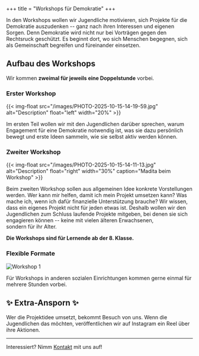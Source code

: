 +++
title = "Workshops für Demokratie"
+++

In den Workshops wollen wir Jugendliche motivieren, sich Projekte für die Demokratie auszudenken -- ganz nach ihren Interessen und eigenen Sorgen. Denn Demokratie wird nicht nur bei Vorträgen gegen den Rechtsruck geschützt. Es beginnt dort, wo sich Menschen begegnen, sich als Gemeinschaft begreifen und füreinander einsetzen.

## Aufbau des Workshops

Wir kommen **zweimal für jeweils eine Doppelstunde** vorbei.

### Erster Workshop

{{< img-float src="/images/PHOTO-2025-10-15-14-19-59.jpg" alt="Description" float="left" width="20%" >}}

<!-- {{< img-float src="/images/PHOTO-2025-10-15-14-10-21.jpg" alt="Description" float="left" width="30%" >}} -->

Im ersten Teil wollen wir mit den Jugendlichen darüber sprechen, warum Engagement für eine Demokratie notwendig ist, was sie dazu persönlich bewegt und erste Ideen sammeln, wie sie selbst aktiv werden können.


### Zweiter Workshop

{{< img-float src="/images/PHOTO-2025-10-15-14-11-13.jpg" alt="Description" float="right" width="30%" caption="Madita beim Workshop" >}}

Beim zweiten Workshop sollen aus allgemeinen Idee konkrete Vorstellungen werden. Wer kann mir helfen, damit ich mein Projekt umsetzen kann? Was mache ich, wenn ich dafür finanzielle Unterstützung brauche? Wir wissen, dass ein eigenes Projekt nicht für jeden etwas ist. Deshalb wollen wir den Jugendlichen zum Schluss laufende Projekte mitgeben, bei denen sie sich engagieren können -- keine mit vielen älteren Erwachsenen, sondern für ihr Alter.


**Die Workshops sind für Lernende ab der 8. Klasse.**

### Flexible Formate

![Workshop 1](/images/PHOTO-2025-10-15-14-10-21.jpg)

Für Workshops in anderen sozialen Einrichtungen kommen gerne einmal für mehrere Stunden vorbei.

## ✨ Extra-Ansporn ✨

Wer die Projektidee umsetzt, bekommt Besuch von uns. Wenn die Jugendlichen das möchten, veröffentlichen wir auf Instagram ein Reel über ihre Aktionen.

---

Interessiert? Nimm [Kontakt](/contact/) mit uns auf!



